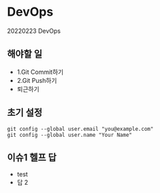 # DevOps
20220223 DevOps

## 해야할 일
- 1.Git Commit하기
- 2.Git Push하기
- 퇴근하기

## 초기 설정
```
git config --global user.email "you@example.com"
git config --global user.name "Your Name"
```

## 이슈1 헬프 답
- test
- 답 2